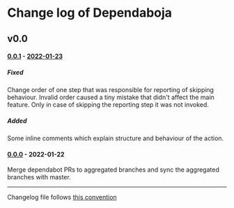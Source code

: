 # Change log of Dependaboja

<!---
#### [Unreleased][unreleased]
##### Added
##### Changed
##### Deprecated
##### Removed
##### Fixed
##### Security
##### Broken
--->




## v0.0

#### [0.0.1] - [2022-01-23][c-0.0.1]
##### Fixed
Change order of one step that was responsible for reporting of skipping behaviour.
Invalid order caused a tiny mistake that didn't affect the main feature.
Only in case of skipping the reporting step it was not invoked.

##### Added
Some inline comments which explain structure and behaviour of the action.


#### [0.0.0] - 2022-01-22
Merge dependabot PRs to aggregated branches and sync the aggregated branches with master.




------------
Changelog file follows [this convention](https://keepachangelog.com/)

[unreleased]: https://github.com/evoja/dependaboja/compare/v.0/0.0...master

[c-0.0.1]: https://github.com/evoja/dependaboja/compare/v.0/0.1...v.0/0.1
[0.0.1]: https://github.com/evoja/dependaboja/tree/v.0/0.1

[0.0.0]: https://github.com/evoja/dependaboja/tree/v.0/0.0
